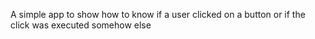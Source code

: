 A simple app to show how to know if a user clicked on a button or if the click was executed somehow else
